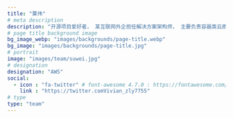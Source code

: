 ```yaml
---
title: "粟伟"
# meta description
description: "开源项目爱好者， 某互联网外企担任解决方案架构师， 主要负责容器类云原生相关产品及服务, 具有丰富的公有云经验。"
# page title background image
bg_image_webp: "images/backgrounds/page-title.webp"
bg_image: "images/backgrounds/page-title.jpg"
# portrait
image: "images/team/suwei.jpg"
# designation
designation: "AWS"
social:
  - icon : "fa-twitter" # font-awesome 4.7.0 : https://fontawesome.com/v4.7.0/icons/
    link : "https://twitter.comVivian_zly7755"
# type
type: "team"
---
```



